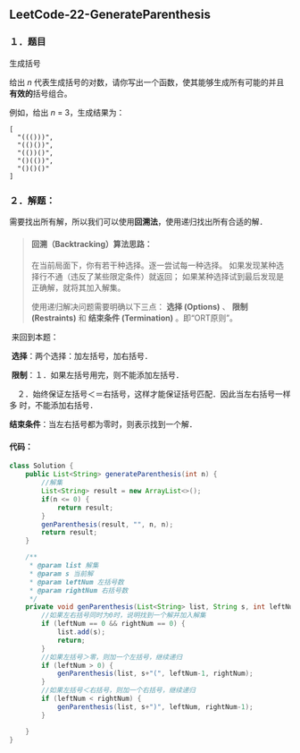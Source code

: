 ## LeetCode-22-GenerateParenthesis

### １．题目

生成括号

给出 *n* 代表生成括号的对数，请你写出一个函数，使其能够生成所有可能的并且**有效的**括号组合。

例如，给出 *n* = 3，生成结果为：

```
[
  "((()))",
  "(()())",
  "(())()",
  "()(())",
  "()()()"
]
```

### ２．解题：

​	需要找出所有解，所以我们可以使用**回溯法**，使用递归找出所有合适的解．

> #### 回溯（Backtracking）算法思路：
>
> 在当前局面下，你有若干种选择。逐一尝试每一种选择。 
> 如果发现某种选择行不通（违反了某些限定条件）就返回； 
> 如果某种选择试到最后发现是正确解，就将其加入解集。
>
> 使用递归解决问题需要明确以下三点： **选择 (Options)** 、 **限制 (Restraints)** 和 **结束条件 (Termination)** 。即“ORT原则”。

​	来回到本题：

​	**选择**：两个选择：加左括号，加右括号．

​	**限制**：１．如果左括号用完，则不能添加左括号．

​		　２．始终保证左括号＜＝右括号，这样才能保证括号匹配．因此当左右括号一样多	时，不能添加右括号．

​	**结束条件**：当左右括号都为零时，则表示找到一个解．

#### 	代码：

```java
class Solution {
    public List<String> generateParenthesis(int n) {
        //解集
        List<String> result = new ArrayList<>();
        if(n <= 0) {
            return result;
        }
        genParenthesis(result, "", n, n);
        return result;
    }

	/**
     * @param list 解集
     * @param s 当前解
     * @param leftNum 左括号数
     * @param rightNum 右括号数
     */
    private void genParenthesis(List<String> list, String s, int leftNum, int rightNum) {
        //如果左右括号同时为0时，说明找到一个解并加入解集
        if (leftNum == 0 && rightNum == 0) {
            list.add(s);
            return;
        }
		//如果左括号＞零，则加一个左括号，继续递归
        if (leftNum > 0) {
            genParenthesis(list, s+"(", leftNum-1, rightNum);
        }
        //如果左括号＜右括号，则加一个右括号，继续递归
        if (leftNum < rightNum) {
            genParenthesis(list, s+")", leftNum, rightNum-1);
        }

    }
}
```


